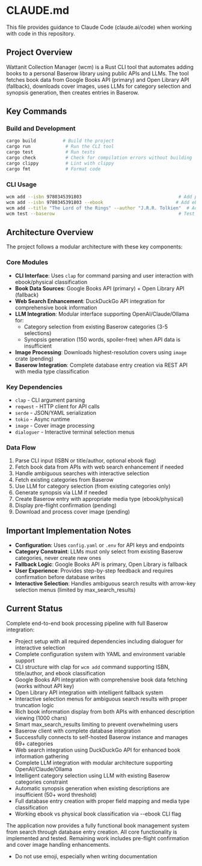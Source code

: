 # CLAUDE.md

This file provides guidance to Claude Code (claude.ai/code) when working with code in this repository.

## Project Overview

Wattanit Collection Manager (wcm) is a Rust CLI tool that automates adding books to a personal Baserow library using public APIs and LLMs. The tool fetches book data from Google Books API (primary) and Open Library API (fallback), downloads cover images, uses LLMs for category selection and synopsis generation, then creates entries in Baserow.

## Key Commands

### Build and Development
```bash
cargo build          # Build the project
cargo run             # Run the CLI tool
cargo test            # Run tests
cargo check           # Check for compilation errors without building
cargo clippy          # Lint with clippy
cargo fmt             # Format code
```

### CLI Usage
```bash
wcm add --isbn 9780345391803                                    # Add physical book by ISBN
wcm add --isbn 9780345391803 --ebook                           # Add ebook by ISBN
wcm add --title "The Lord of the Rings" --author "J.R.R. Tolkien"  # Add book by title/author
wcm test --baserow                                              # Test Baserow connection
```

## Architecture Overview

The project follows a modular architecture with these key components:

### Core Modules
- **CLI Interface**: Uses `clap` for command parsing and user interaction with ebook/physical classification
- **Book Data Sources**: Google Books API (primary) + Open Library API (fallback)
- **Web Search Enhancement**: DuckDuckGo API integration for comprehensive book information
- **LLM Integration**: Modular interface supporting OpenAI/Claude/Ollama for:
  - Category selection from existing Baserow categories (3-5 selections)
  - Synopsis generation (150 words, spoiler-free) when API data is insufficient
- **Image Processing**: Downloads highest-resolution covers using `image` crate (pending)
- **Baserow Integration**: Complete database entry creation via REST API with media type classification

### Key Dependencies
- `clap` - CLI argument parsing
- `reqwest` - HTTP client for API calls
- `serde` - JSON/YAML serialization
- `tokio` - Async runtime
- `image` - Cover image processing
- `dialoguer` - Interactive terminal selection menus

### Data Flow
1. Parse CLI input (ISBN or title/author, optional ebook flag)
2. Fetch book data from APIs with web search enhancement if needed
3. Handle ambiguous searches with interactive selection
4. Fetch existing categories from Baserow
5. Use LLM for category selection (from existing categories only)
6. Generate synopsis via LLM if needed
7. Create Baserow entry with appropriate media type (ebook/physical)
8. Display pre-flight confirmation (pending)
9. Download and process cover image (pending)

## Important Implementation Notes

- **Configuration**: Uses `config.yaml` or `.env` for API keys and endpoints
- **Category Constraint**: LLMs must only select from existing Baserow categories, never create new ones
- **Fallback Logic**: Google Books API is primary, Open Library is fallback
- **User Experience**: Provides step-by-step feedback and requires confirmation before database writes
- **Interactive Selection**: Handles ambiguous search results with arrow-key selection menus (limited by max_search_results)

## Current Status

Complete end-to-end book processing pipeline with full Baserow integration:
- Project setup with all required dependencies including dialoguer for interactive selection
- Complete configuration system with YAML and environment variable support
- CLI structure with clap for `wcm add` command supporting ISBN, title/author, and ebook classification
- Google Books API integration with comprehensive book data fetching (works without API key)
- Open Library API integration with intelligent fallback system
- Interactive selection menus for ambiguous search results with proper truncation logic
- Rich book information display from both APIs with enhanced description viewing (1000 chars)
- Smart max_search_results limiting to prevent overwhelming users
- Baserow client with complete database integration
- Successfully connects to self-hosted Baserow instance and manages 69+ categories
- Web search integration using DuckDuckGo API for enhanced book information gathering
- Complete LLM integration with modular architecture supporting OpenAI/Claude/Ollama
- Intelligent category selection using LLM with existing Baserow categories constraint
- Automatic synopsis generation when existing descriptions are insufficient (50+ word threshold)
- Full database entry creation with proper field mapping and media type classification
- Working ebook vs physical book classification via --ebook CLI flag

The application now provides a fully functional book management system from search through database entry creation. All core functionality is implemented and tested. Remaining work includes pre-flight confirmation and cover image handling enhancements.
- Do not use emoji, especially when writing documentation